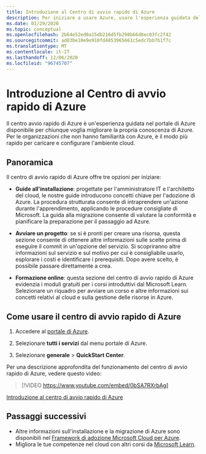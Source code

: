 ```yaml
---
title: Introduzione al Centro di avvio rapido di Azure
description: Per iniziare a usare Azure, usare l'esperienza guidata del centro di avvio rapido di Azure. Scopri come configurare, migrare e innovare.
ms.date: 01/29/2020
ms.topic: conceptual
ms.openlocfilehash: 2b64e52ed0a15db216d5fb298b66d8ec03fc2f42
ms.sourcegitcommit: ad83be10e9e910fd4853965661c5edc7bb7b1f7c
ms.translationtype: MT
ms.contentlocale: it-IT
ms.lasthandoff: 12/06/2020
ms.locfileid: "96745707"
---
```

# <a name="get-started-with-the-azure-quickstart-center"></a>Introduzione al Centro di avvio rapido di Azure

Il centro avvio rapido di Azure è un'esperienza guidata nel portale di Azure disponibile per chiunque voglia migliorare la propria conoscenza di Azure. Per le organizzazioni che non hanno familiarità con Azure, è il modo più rapido per caricare e configurare l'ambiente cloud.

## <a name="overview"></a>Panoramica

Il centro di avvio rapido di Azure offre tre opzioni per iniziare:

* **Guide all'installazione**: progettate per l'amministratore IT e l'architetto del cloud, le nostre guide introducono concetti chiave per l'adozione di Azure. La procedura strutturata consente di intraprendere un'azione durante l'apprendimento, applicando le procedure consigliate di Microsoft. La guida alla migrazione consente di valutare la conformità e pianificare la preparazione per il passaggio ad Azure.

* **Avviare un progetto**: se si è pronti per creare una risorsa, questa sezione consente di ottenere altre informazioni sulle scelte prima di eseguire il commit in un'opzione del servizio. Si scopriranno altre informazioni sul servizio e sul motivo per cui è consigliabile usarlo, esplorare i costi e identificare i prerequisiti. Dopo avere scelto, è possibile passare direttamente a crea.

* **Formazione online**: questa sezione del centro di avvio rapido di Azure evidenzia i moduli gratuiti per i corsi introduttivi dal Microsoft Learn. Selezionare un riquadro per avviare un corso e altre informazioni sui concetti relativi al cloud e sulla gestione delle risorse in Azure.

## <a name="how-to-use-azure-quickstart-center"></a>Come usare il centro di avvio rapido di Azure

1. Accedere al [portale di Azure](https://portal.azure.com).

1. Selezionare **tutti i servizi** dal menu portale di Azure.

1. Selezionare **generale**  >  **QuickStart Center**.

Per una descrizione approfondita del funzionamento del centro di avvio rapido di Azure, vedere questo video:
> [!VIDEO https://www.youtube.com/embed/0bSA7RXrbAg]

[Introduzione al centro di avvio rapido di Azure](https://www.youtube.com/watch?v=0bSA7RXrbAg)

## <a name="next-steps"></a>Passaggi successivi

* Altre informazioni sull'installazione e la migrazione di Azure sono disponibili nel [Framework di adozione Microsoft Cloud per Azure](/azure/architecture/cloud-adoption/).
* Migliora le tue competenze nel cloud con altri corsi da [Microsoft Learn](/learn/azure/).
